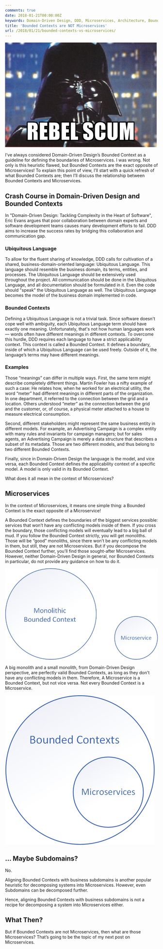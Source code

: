 ```yaml
---
comments: true
date: 2018-01-21T00:00:00Z
keywords: Domain-Driven Design, DDD, Microservices, Architecture, Bounded Contexts, Decomposition
title: 'Bounded Contexts are NOT Microservices'
url: /2018/01/21/bounded-contexts-vs-microservices/
---
```


<img src="/images/bc-ms/rebel-scum.jpg" alt="Rebel scum" />

I’ve always considered Domain-Driven Design’s Bounded Context as a guideline for defining the boundaries of Microservices. I was wrong. Not only is this heuristic flawed, but Bounded Contexts are the exact opposite of Microservices! To explain this point of view, I’ll start with a quick refresh of what Bounded Contexts are; then I’ll discuss the relationship between Bounded Contexts and Microservices.

<!--more--> 

## Crash Course in Domain-Driven Design and Bounded Contexts
In "Domain-Driven Design: Tackling Complexity in the Heart of Software", Eric Evans argues that poor collaboration between domain experts and software development teams causes many development efforts to fail. DDD aims to increase the success rates by bridging this collaboration and communication gap.

### Ubiquitous Language
To allow for the fluent sharing of knowledge, DDD calls for cultivation of a shared, business-domain-oriented language: Ubiquitous Language. This language should resemble the business domain, its terms, entities, and processes. The Ubiquitous Language should be extensively used throughout the project. All communication should be done in the Ubiquitous Language, and all documentation should be formulated in it. Even the code should "speak" the Ubiquitous Language as well. The Ubiquitous Language becomes the model of the business domain implemented in code.

### Bounded Contexts
Defining a Ubiquitous Language is not a trivial task. Since software doesn't cope well with ambiguity, each Ubiquitous Language term should have exactly one meaning. Unfortunately, that's not how human languages work — words often have different meanings in different contexts. To overcome this hurdle, DDD requires each language to have a strict applicability context. This context is called a Bounded Context. It defines a boundary, inside of which a Ubiquitous Language can be used freely. Outside of it, the language’s terms may have different meanings. 

### Examples
Those “meanings” can differ in multiple ways. First, the same term might describe completely different things. Martin Fowler has a nifty example of such a case: He relates how, when he worked for an electrical utility, the word “meter” had different meanings in different parts of the organization. In one department, it referred to the connection between the grid and a location. Others understood “meter” as the connection between the grid and the customer, or, of course, a physical meter attached to a house to measure electrical consumption.  

Second, different stakeholders might represent the same business entity in different models. For example, an Advertising Campaign is a complex entity with many rules and invariants for campaign managers; but for sales agents, an Advertising Campaign is merely a data structure that describes a subset of its metadata. Those are two different models, and thus belong to two different Bounded Contexts.

Finally, since in Domain-Driven Design the language is the model, and vice versa, each Bounded Context defines the applicability context of a specific model. A model is only valid in its Bounded Context.

What does it all mean in the context of Microservices?

## Microservices
In the context of Microservices, it means one simple thing: a Bounded Context is the exact opposite of a Microservice!

A Bounded Context defines the boundaries of the biggest services possible: services that won’t have any conflicting models inside of them. If you cross the boundary, those conflicting models will eventually lead to a big ball of mud. If you follow the Bounded Context strictly, you will get monoliths. Those will be “good” monoliths, since there won’t be any conflicting models in them, but still, they are not Microservices. But if you decompose the Bounded Context further, you’ll find those sought-after Microservices. However, neither Domain-Driven Design in general, nor Bounded Contexts in particular, do not provide any guidance on how to do it. 

<img src="/images/bc-ms/monolith-vs-ms.jpg" alt="" />

A big monolith and a small monolith, from Domain-Driven Design perspective, are perfectly valid Bounded Contexts, as long as they don't have any conflicting models in them. Therefore, A Microservice is a Bounded Context, but not vice versa. Not every Bounded Context is a Microservice.

<img src="/images/bc-ms/diagram.jpg" alt="Bounded Contexts are not Microservices" />

## ... Maybe Subdomains?
No.

Aligning Bounded Contexts with business subdomains is another popular heuristic for decomposing systems into Microservices. However, even Subdomains can be decomposed further.

Hence, aligning Bounded Contexts with business subdomains is not a recipe for decomposing a system into Microservices either. 

## What Then?
But if Bounded Contexts are not Microservices, then what are those Microservices? That’s going to be the topic of my next post on Microservices.
